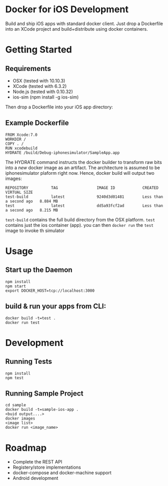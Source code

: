 # Docker for iOS Development
Build and ship iOS apps with standard docker client. Just drop a Dockerfile into an XCode project and build+distribute using docker containers.

# Getting Started

## Requirements

  * OSX (tested with 10.10.3)
  * XCode (tested with 6.3.2)
  * Node.js (tested with 0.10.32)
  * ios-sim (npm install -g ios-sim)

Then drop a Dockerfile into your iOS app directory:

## Example Dockerfile
```
FROM Xcode:7.0
WORKDIR /
COPY . /
RUN xcodebuild
HYDRATE /build/Debug-iphonesimulator/SampleApp.app
```
The HYDRATE command instructs the docker builder to transform raw bits
into a _new_ docker image as an artifact. The architecture is assumed to be iphonesimulator plaform right now. Hence, docker build will output two images:

```
REPOSITORY          TAG                 IMAGE ID            CREATED                  VIRTUAL SIZE
test-build          latest              9240d3d01481        Less than a second ago   8.884 MB
test                latest              dd5a93fcf2ad        Less than a second ago   8.215 MB
```

`test-build` contains the full build directory from the OSX platform.
`test` contains just the ios container (app). 
you can then `docker run` the `test` image to invoke th simulator

# Usage

## Start up the Daemon
```
npm install
npm start
export DOCKER_HOST=tcp://localhost:3000
```

## build & run your apps from CLI:
```
docker build -t=test .
docker run test
```

# Development

## Running Tests

```
npm install 
npm test
```

## Running Sample Project
```
cd sample
docker build -t=sample-ios-app .
<buid output....>
docker images
<image list>
docker run <image_name>
```

# Roadmap
  * Complete the REST API 
  * Registery/store implementations
  * docker-compose and docker-machine support
  * Android development